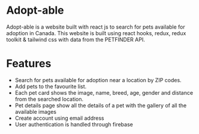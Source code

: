 
# Adopt-able

Adopt-able is a website built with react js to search for pets available for adoption in Canada. This website is built using react hooks, redux, redux toolkit & tailwind css with data from the PETFINDER API. 



# Features
* Search for pets available for adoption near a location by ZIP codes.
* Add pets to the favourite list.
* Each pet card shows the image, name, breed, age, gender and distance from the searched location.
* Pet details page show all the details of a pet with the gallery of all the available images
* Create account using email address
* User authentication is handled through firebase

